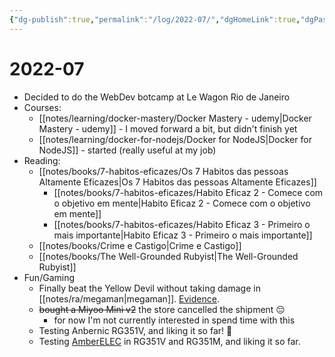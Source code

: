 ```yaml
---
{"dg-publish":true,"permalink":"/log/2022-07/","dgHomeLink":true,"dgPassFrontmatter":false,"dgShowBacklinks":true,"dgShowLocalGraph":false}
---
```


# 2022-07

- Decided to do the WebDev botcamp at Le Wagon Rio de Janeiro
- Courses:
    - [[notes/learning/docker-mastery/Docker Mastery - udemy|Docker Mastery - udemy]] - I moved forward a bit, but didn't finish yet
    - [[notes/learning/docker-for-nodejs/Docker for NodeJS|Docker for NodeJS]] - started (really useful at my job)
- Reading:
    - [[notes/books/7-habitos-eficazes/Os 7 Habitos das pessoas Altamente Eficazes|Os 7 Habitos das pessoas Altamente Eficazes]]
        - [[notes/books/7-habitos-eficazes/Habito Eficaz 2 - Comece com o objetivo em mente|Habito Eficaz 2 - Comece com o objetivo em mente]]
        - [[notes/books/7-habitos-eficazes/Habito Eficaz 3 - Primeiro o mais importante|Habito Eficaz 3 - Primeiro o mais importante]]
    - [[notes/books/Crime e Castigo|Crime e Castigo]]
    - [[notes/books/The Well-Grounded Rubyist|The Well-Grounded Rubyist]]
- Fun/Gaming 
    - Finally beat the Yellow Devil without taking damage in [[notes/ra/megaman|megaman]]. [Evidence](https://retroachievements.org/achievement/3478).
    - ~~bought a Miyoo Mini v2~~ the store cancelled the shipment 😔
        - for now I'm not currently interested in spend time with this
    - Testing Anbernic RG351V, and liking it so far! 🤩
    - Testing [AmberELEC](https://amberelec.org/) in RG351V and RG351M, and liking it so far.

